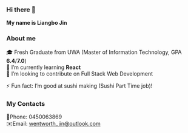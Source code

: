 ### Hi there 👋

**My name is Liangbo Jin**

### About me 
🎓 Fresh Graduate from UWA (Master of Information Technology, GPA **6.4**/**7.0**) <br>
🌱 I’m currently learning **React**  <br>
👯 I’m looking to contribute on Full Stack Web Development<br>

⚡ Fun fact: I’m good at sushi making (Sushi Part Time job)!

### My Contacts
📱Phone: 0450063869 <br>
✉️Email: wentworth_jin@outlook.com
<!--
**WentworthJin/WentworthJin** is a ✨ _special_ ✨ repository because its `README.md` (this file) appears on your GitHub profile.

Here are some ideas to get you started:

- 🔭 I’m currently working on ...
- 🌱 I’m currently learning ...
- 👯 I’m looking to collaborate on ...
- 🤔 I’m looking for help with ...
- 💬 Ask me about ...
- 📫 How to reach me: ...
- 😄 Pronouns: ...
- ⚡ Fun fact: ...
-->
